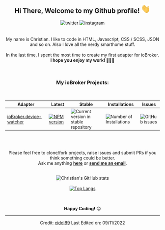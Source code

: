 <div align="center">
<h2> Hi There, Welcome to my Github profile! <img src="assets/img/Hi.gif" width="30"></h2>
<a href="https://twitter.com/ciddi89" target="_blank">
<img src=https://img.shields.io/badge/twitter-%2300acee.svg?color=1DA1F2&style=for-the-badge&logo=twitter&logoColor=white alt=twitter style="margin-bottom: 5px;" />
</a>
<a href="https://instagram.com/christian_behrends_89" target="_blank">
<img src=https://img.shields.io/badge/instagram-%ff5851db.svg?color=C13584&style=for-the-badge&logo=instagram&logoColor=white alt=instagram style="margin-bottom: 5px;" />
</a>
<br />
<br />

My name is Christian. I like to code in HTML, Javascript, CSS / SCSS, JSON and so on. Also I love all the nerdy smarthome stuff.
<br />
<br />
In the last time, I spent the most time to create my first adapter for ioBroker.
<br />
**I hope you enjoy my work! 👨🏼‍💻**
<br />

<br />
<h3>My ioBroker Projects:</h3>
<br />

| Adapter                                                                       | Latest                                                                                                                                | Stable                                                                                            | Installations                                                                           | Issues                                                                                 |
| ----------------------------------------------------------------------------- | ------------------------------------------------------------------------------------------------------------------------------------- | ------------------------------------------------------------------------------------------------- | --------------------------------------------------------------------------------------- | -------------------------------------------------------------------------------------- |
| [ioBroker.device-watcher](https://github.com/ciddi89/ioBroker.device-watcher) | [ ![ NPM version ](https://img.shields.io/npm/v/iobroker.device-watcher.svg) ](https://www.npmjs.com/package/iobroker.device-watcher) | ![ Current version in stable repository ](https://iobroker.live/badges/device-watcher-stable.svg) | ![ Number of Installations ](https://iobroker.live/badges/device-watcher-installed.svg) | ![GitHub issues](https://img.shields.io/github/issues/ciddi89/ioBroker.device-watcher) |

<br />
<br />

Please feel free to clone/fork projects, raise issues and submit PRs if you think something could be better.<br />
Ask me anything **[here](https://github.com/ciddi89/ciddi89/issues/new)** or <a href="mailto:mail@christian-behrends.de"><b>send me an email</b></a>.
<br />
<br />

![Christian's GitHub stats](https://github-readme-stats.vercel.app/api?username=ciddi89&show_icons=true&theme=onedark)
<br />
<br />
[![Top Langs](https://github-readme-stats.vercel.app/api/top-langs/?username=ciddi89&layout=compact&theme=onedark)](https://github.com/ciddi89/?tab=repositories)
<br />
<br />
<br />

**Happy Coding!** 😊

</div>

---

<div align="center">
Credit: <a href="https://github.com/ciddi89">ciddi89</a>
Last Edited on: 09/11/2022
</div>
